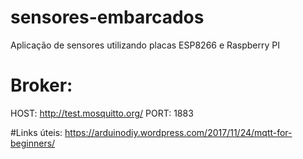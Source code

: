 # sensores-embarcados
Aplicação de sensores utilizando placas ESP8266 e Raspberry PI

# Broker:
HOST: http://test.mosquitto.org/
PORT: 1883

#Links úteis:
https://arduinodiy.wordpress.com/2017/11/24/mqtt-for-beginners/
